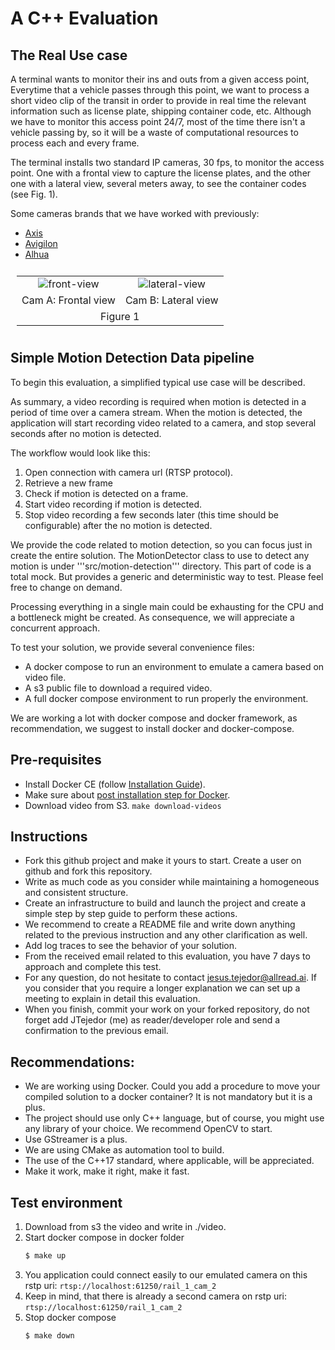 # A C++ Evaluation

## The Real Use case

A terminal wants to monitor their ins and outs from a given access point, Everytime that a vehicle passes through this point, we want to process a short video clip of the transit in order to provide in real time the relevant information such as license plate, shipping container code, etc.
Although we have to monitor this access point 24/7, most of the time there isn't a vehicle passing by, so it will be a waste of computational resources to process each and every frame.

The terminal installs two standard IP cameras, 30 fps, to monitor the access point. One with a frontal view to capture the license plates, and the other one with a  lateral view, several meters away, to see the container codes (see Fig. 1).

 Some cameras brands that we have worked with previously:

 * [Axis](https://www.axis.com/products/axis-p14-series)
 * [Avigilon](https://www.avigilon.com/products/cameras-sensors/h4a)
 * [Alhua](https://www.dahuasecurity.com/es/products/All-Products/Network-Cameras/WizSense-Series)

<table style="padding:10px">
	<tr>
	 	<td align="center"><img src="./images/front-view.jpg"  alt="front-view" ></td>   
		<td align="center"><img src="./images/lateral-view.png" alt="lateral-view"></td>
	</tr>
	<tr>
	 	<td align="center"">Cam A: Frontal view</td>   
		<td align="center">Cam B: Lateral view</td>
	</tr>
	<tr>
	 	<td colspan="2" align="center">Figure 1</td>   
	</tr>
</table>

## Simple Motion Detection Data pipeline

To begin this evaluation, a simplified typical use case will be described.

As summary, a video recording is required when motion is detected in a period of time over a camera stream.
When the motion is detected, the application will start recording video related to a camera, and stop
several seconds after no motion is detected.

The workflow would look like this:

1. Open connection with camera url (RTSP protocol).
2. Retrieve a new frame
3. Check if motion is detected on a frame.
4. Start video recording if motion is detected.
5. Stop video recording a few seconds later (this time should be configurable) after the no motion is detected.

We provide the code related to motion detection, so you can focus just in create the entire solution.
The MotionDetector class to use to detect any motion is under '''src/motion-detection''' directory. This part of code is a total mock. But provides a generic and deterministic way to test. Please feel free to change on demand.

Processing everything in a single main could be exhausting for the CPU and a bottleneck might be created.
As consequence, we will appreciate a concurrent approach.

To test your solution, we provide several convenience files:
* A docker compose to run an environment to emulate a camera based on video file.
* A s3 public file to download a required video.
* A full docker compose environment to run properly the environment.

We are working a lot with docker compose and docker framework, as recommendation, we suggest to install docker and docker-compose.

## Pre-requisites

* Install Docker CE (follow [Installation Guide](https://docs.docker.com/engine/install/ubuntu/)).
* Make sure about [post installation step for Docker](https://docs.docker.com/engine/install/linux-postinstall/).
* Download video from S3. `make download-videos`

## Instructions

* Fork this github project and make it yours to start. Create a user on github and fork this repository.
* Write as much code as you consider while maintaining a homogeneous and consistent structure.
* Create an infrastructure to build and launch the project and create a simple step by step guide to perform these actions.
* We recommend to create a README file and write down anything related to the previous instruction and any other clarification as well.
* Add log traces to see the behavior of your solution.
* From the received email related to this evaluation, you have 7 days to approach and complete this test.
* For any question, do not hesitate to contact [jesus.tejedor@allread.ai](mailto:jesus.tejedor@allread.ai). If you consider that you require a longer explanation
we can set up a meeting to explain in detail this evaluation.
* When you finish, commit your work on your forked repository, do not forget add JTejedor (me) as reader/developer role and send a confirmation to the previous email.

## Recommendations:

* We are working using Docker. Could you add a procedure to move your compiled solution to a docker container? It is not mandatory but it is a plus.
* The project should use only C++ language, but of course, you might use any library of your choice. We recommend OpenCV to start.
* Use GStreamer is a plus.
* We are using CMake as automation tool to build.
* The use of the C++17 standard, where applicable, will be appreciated.
* Make it work, make it right, make it fast.

## Test environment

1. Download from s3 the video and write in ./video.
2. Start docker compose in docker folder
	```bash
	$ make up
	```
3. You application could connect easily to our emulated camera on this rstp uri: ```rtsp://localhost:61250/rail_1_cam_2```
4. Keep in mind, that there is already a second camera on rstp uri: ```rtsp://localhost:61250/rail_1_cam_2```
3. Stop docker compose
	 ```bash
	 $ make down
	 ```
